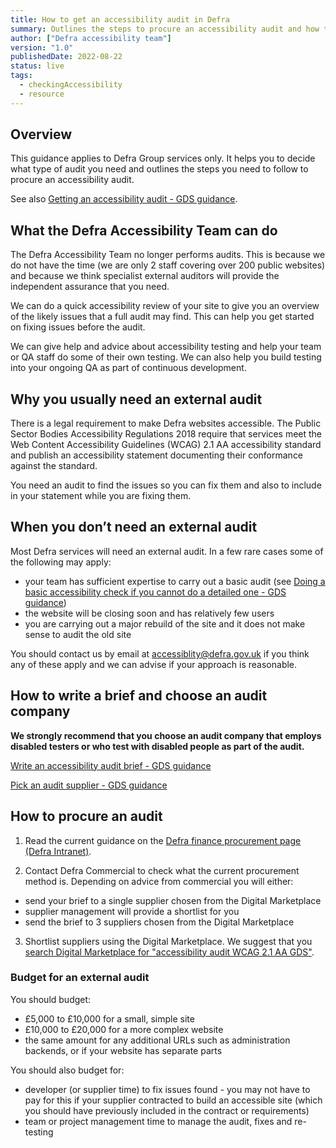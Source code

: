 ```yaml
---
title: How to get an accessibility audit in Defra
summary: Outlines the steps to procure an accessibility audit and how to decide what type to have.
author: ["Defra accessibility team"]
version: "1.0"
publishedDate: 2022-08-22
status: live
tags:
  - checkingAccessibility
  - resource
---
```


## Overview

This guidance applies to Defra Group services only. It helps you to decide what type of audit you need and outlines the steps you need to follow to procure an accessibility audit.

See also [Getting an accessibility audit - GDS guidance](https://www.gov.uk/service-manual/helping-people-to-use-your-service/getting-an-accessibility-audit).


## What the Defra Accessibility Team can do

The Defra Accessibility Team no longer performs audits. This is because we do not have the time (we are only 2 staff covering over 200 public websites) and because we think specialist external auditors will provide the independent assurance that you need.

We can do a quick accessibility review of your site to give you an overview of the likely issues that a full audit may find. This can help you get started on fixing issues before the audit.

We can give help and advice about accessibility testing and help your team or QA staff do some of their own testing. We can also help you build testing into your ongoing QA as part of continuous development.


## Why you usually need an external audit

There is a legal requirement to make Defra websites accessible. The Public Sector Bodies Accessibility Regulations 2018 require that services meet the Web Content Accessibility Guidelines (WCAG) 2.1 AA accessibility standard and publish an accessibility statement documenting their conformance against the standard.

You need an audit to find the issues so you can fix them and also to include in your statement while you are fixing them.


## When you don’t need an external audit

Most Defra services will need an external audit. In a few rare cases some of the following may apply:

* your team has sufficient expertise to carry out a basic audit (see [Doing a basic accessibility check if you cannot do a detailed one - GDS guidance](https://www.gov.uk/government/publications/doing-a-basic-accessibility-check-if-you-cant-do-a-detailed-one))
* the website will be closing soon and has relatively few users
* you are carrying out a major rebuild of the site and it does not make sense to audit the old site

You should contact us by email at [accessiblity@defra.gov.uk](mailto:accessiblity@defra.gov.uk) if you think any of these apply and we can advise if your approach is reasonable.


## How to write a brief and choose an audit company

**We strongly recommend that you choose an audit company that employs disabled testers or who test with disabled people as part of the audit.**

[Write an accessibility audit brief - GDS guidance](https://www.gov.uk/service-manual/helping-people-to-use-your-service/getting-an-accessibility-audit#write-an-accessibility-audit-brief)

[Pick an audit supplier - GDS guidance](https://www.gov.uk/service-manual/helping-people-to-use-your-service/getting-an-accessibility-audit#pick-a-supplier)


## How to procure an audit

1. Read the current guidance on the [Defra finance procurement page (Defra Intranet)](https://intranet.defra.gov.uk/how-to/finance-procurement/).

2. Contact Defra Commercial to check what the current procurement method is. Depending on advice from commercial you will either:

* send your brief to a single supplier chosen from the Digital Marketplace
* supplier management will provide a shortlist for you
* send the brief to 3 suppliers chosen from the Digital Marketplace

3. Shortlist suppliers using the Digital Marketplace. We suggest that you [search Digital Marketplace for "accessibility audit WCAG 2.1 AA GDS"](https://www.digitalmarketplace.service.gov.uk/g-cloud/search?q=accessibility%20audit%20WCAG%202.1%20AA%20GDS&lot=cloud-support).


### Budget for an external audit

You should budget:

* £5,000 to £10,000 for a small, simple site
* £10,000 to £20,000 for a more complex website
* the same amount for any additional URLs such as administration backends, or if your website has separate parts

You should also budget for:

* developer (or supplier time) to fix issues found - you may not have to pay for this if your supplier contracted to build an accessible site (which you should have previously included in the contract or requirements)
* team or project management time to manage the audit, fixes and re-testing
